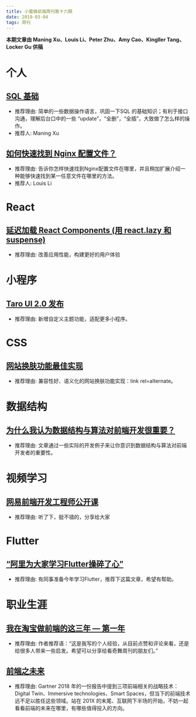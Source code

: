 ```yaml
---
title: 小蜜蜂前端周刊第十六期
date: 2019-03-04
tags: 周刊
---
```


**本期文章由 Maning Xu、Louis Li、Peter Zhu、Amy Cao、Kingller Tang、Locker Gu 供稿**

# 个人

## [SQL 基础](https://www.jianshu.com/p/13999e9cdefb)

+ 推荐理由: 简单的一些数据操作语言，巩固一下SQL 的基础知识；有利于接口沟通，理解后台口中的一些 “update”，“全删”，“全插”，大致做了怎么样的操作。
+ 推荐人: Maning Xu

## [如何快速找到 Nginx 配置文件？](https://lichangwei.github.io/2019/02/25/where-is-my-nginx-config-file/)

+ 推荐理由: 告诉你怎样快速找到Nginx配置文件在哪里，并且稍加扩展介绍一种能够快速找到某一任意文件在哪里的方法。
+ 推荐人: Louis Li

# React

## [延迟加载 React Components (用 react.lazy 和 suspense)](https://mp.weixin.qq.com/s/Bi2nZNFGJZ1a9MfpKIuG4g)

+ 推荐理由: 改善应用性能，构建更好的用户体验

# 小程序

## [Taro UI 2.0 发布](https://aotu.io/notes/2019/02/25/taro-ui-2.0/)

+ 推荐理由: 新增自定义主题功能，适配更多小程序。

# CSS

## [网站换肤功能最佳实现](https://www.zhangxinxu.com/wordpress/2019/02/link-rel-alternate-website-skin/)

+ 推荐理由: 兼容性好、语义化的网站换肤功能实现：link rel=alternate。

# 数据结构

## [为什么我认为数据结构与算法对前端开发很重要？](https://mp.weixin.qq.com/s/2NJbxrUqxOupFeEQiS-rRg)

+ 推荐理由: 文章通过一些实际的开发例子来让你意识到数据结构与算法对前端开发者的重要性。

# 视频学习

## [网易前端开发工程师公开课](https://study.163.com/course/introduction/1209072812.htm)

+ 推荐理由: 听了下，挺不错的，分享给大家

# Flutter

## [“阿里为大家学习Flutter操碎了心”](https://mp.weixin.qq.com/s/JvlTnZJGSESpPEwYJF1XNg)

+ 推荐理由: 有同事准备今年学习Flutter，推荐下这篇文章，希望有帮助。

# 职业生涯

## [我在淘宝做前端的这三年 — 第一年](https://zhuanlan.zhihu.com/p/55272391)

+ 推荐理由: 作者推荐语：“这是我写的个人经验，从目前点赞和评论来看，还是给很多人带来一些启发。希望可以分享给看奇舞周刊的朋友们。”

## [前端之未来](https://www.yuque.com/zenany/up/the_future_frontend)

+ 推荐理由: Gartner 2018 年的一份报告中提到三项前端相关的战略技术：Digital Twin、Immersive technologies、Smart Spaces，但当下的前端技术远不足以胜任这些领域。站在 201X 的末尾、互联网下半场的开始，不妨一起看看前端的未来在哪里，有哪些值得投入的方向。